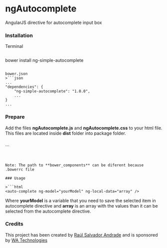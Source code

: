 # ngAutocomplete
AngularJS directive for autocomplete input box

### Installation

Terminal
>```
bower install ng-simple-autocomplete
```

bower.json
>```json
...
"dependencies": {
	"ng-simple-autocomplete": "1.0.0",
	...
}
...
```

### Prepare

Add the files **ngAutocomplete.js** and **ngAutocomplete.css** to your html file. This files are located inside **dist** folder into package folder.

>```html
<link rel="stylesheet" type="text/css" href="bower_components/ng-simple-autocomplete/dist/ngAutocomplete.css">
```

>```html
<script type="text/javascript" src="bower_components/ng-simple-autocomplete/dist/ngAutocomplete.js"></script>
```

Note: The path to **bower_components** can be diferent because .bowerrc file

### Usage

>```html
<auto-complete ng-model="yourModel" ng-local-data="array" />
```

Where **yourModel** is a variable that you need to save the selected item in autocomplete directive and **array** is an array with the values than it can be selected from the autocomplete directive.

### Credits

This project has been created by [Raúl Salvador Andrade](http://github.com/rabrux) and is sponsored by [WA Technologies](http://wat.mx)